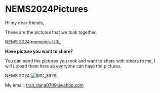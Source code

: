 # NEMS2024Pictures
Hi my dear friends,

These are the pictures that we took together.

[NEMS 2024 memories URL](https://github.com/trandang0709/NEMS2024Pictures/tree/main/Banquet-Dinner "NEMS-2024-pictures")

**Have picture you want to share?**

You can send the pictures you took and want to share with others to me,
I will upload them here so everyone can have the pictures.

NEMS 2024
![IMG_3626](https://github.com/trandang0709/NEMS2024Pictures/assets/46659362/6de2a428-6bd5-4070-b0f0-5929957f46aa)

My email: tran_dang0709@yahoo.com
